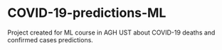 # COVID-19-predictions-ML

Project created for ML course in AGH UST about COVID-19 deaths and confirmed cases predictions.
